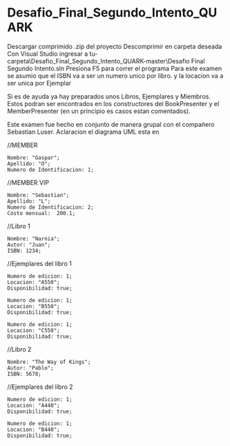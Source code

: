 # Desafio_Final_Segundo_Intento_QUARK

Descargar comprimido .zip del proyecto
Descomprimir en carpeta deseada
Con Visual Studio ingresar a tu-carpeta\Desafio_Final_Segundo_Intento_QUARK-master\Desafio Final Segundo Intento.sln
Presiona F5 para correr el programa
Para este examen se asumio que el ISBN va a ser un numero unico por libro. y la locacion va a ser unica por Ejemplar

Si es de ayuda ya hay preparados unos Libros, Ejemplares y Miembros. Estos podran ser encontrados en los constructores del BookPresenter y el MemberPresenter (en un principio es casos estan comentados).

Este examen fue hecho en conjunto de manera grupal con el compañero Sebastian Luser.
Aclaracion el diagrama UML esta en


//MEMBER

    Nombre: "Gaspar";
    Apellido: "O";
    Numero de Identificacion: 1;

//MEMBER VIP

    Nombre: "Sebastian";
    Apellido: "L";
    Numero de Identificacion: 2;
    Costo mensual:  200.1;

//Libro 1

    Nombre: "Narnia";
    Autor: "Juan";
    ISBN: 1234;

//Ejemplares del libro 1

    Numero de edicion: 1;
    Locacion: "A550";
    Disponibilidad: true;

    Numero de edicion: 1;
    Locacion: "B550";
    Disponibilidad: true;

    Numero de edicion: 1;
    Locacion: "C550";
    Disponibilidad: true;


//Libro 2

    Nombre: "The Way of Kings";
    Autor: "Pablo";
    ISBN: 5678;

//Ejemplares del libro 2

    Numero de edicion: 1;
    Locacion: "A440";
    Disponibilidad: true;

    Numero de edicion: 1;
    Locacion: "B440";
    Disponibilidad: true;
